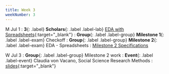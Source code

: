 ```yaml
---
title: Week 3
weekNumber: 3
---
```


M Jul 1
: **3**{: .label} **Scholars**{: .label .label-lab} [EDA with Spreadsheets](https://docs.google.com/presentation/d/1NUPoPOJOldwUhE7CrIXrDjEqZ3Rcem4oRnBR11Ha_hY/edit?usp=drive_link){:target="\_blank"}
: **Group**{: .label .label-group} **Milestone 1**{: .label .label-exam} Checkoff
: **Group**{: .label .label-group} **Milestone 2**{: .label .label-exam} EDA - Spreadsheets
  : [Milestone 2 Specifications](../project#milestone-2-exploratory-data-analysis)

W Jul 3
: **Group**{: .label .label-group} Milestone 2 work
: **Event**{: .label .label-event} Claudia von Vacano, Social Science Research Methods
  : [slides](https://docs.google.com/presentation/d/1F3-r6289v6spyFADc6EDdNJjWG_x8Vva7HlxrYqvT6w/edit?usp=sharing){:target="_blank"}
